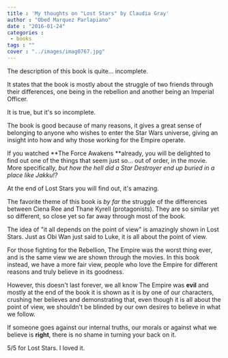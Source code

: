 ```yaml
---
title : 'My thoughts on "Lost Stars" by Claudia Gray'
author : "Obed Marquez Parlapiano"
date : "2016-01-24"
categories :
 - books
tags : ""
cover : "../images/imag0767.jpg"
---
```


The description of this book is quite... incomplete.

It states that the book is mostly about the struggle of two friends through their differences, one being in the rebellion and another being an Imperial Officer.

It is true, but it's so incomplete.

The book is good because of many reasons, it gives a great sense of belonging to anyone who wishes to enter the Star Wars universe, giving an insight into how and why those working for the Empire operate.

If you watched **The Force Awakens **already, you will be delighted to find out one of the things that seem just so... out of order, in the movie. More specifically, _but how the hell did a Star Destroyer end up buried in a place like Jakku!?_

At the end of Lost Stars you will find out, it's amazing.

The favorite theme of this book is _by far_ the struggle of the differences between Ciena Ree and Thane Kyrell (protagonists). They are so similar yet so different, so close yet so far away through most of the book.

The idea of "it all depends on the point of view" is amazingly shown in Lost Stars. Just as Obi Wan just said to Luke, it is all about the point of view.

For those fighting for the Rebellion, The Empire was the worst thing ever, and is the same view we are shown through the movies. In this book instead, we have a more fair view, people who love the Empire for different reasons and truly believe in its goodness.

However, this doesn't last forever, we all know The Empire was **evil** and mostly at the end of the book it is shown as it is by one of our characters, crushing her believes and demonstrating that, even though it is all about the point of view, we shouldn't be blinded by our own desires to believe in what we follow.

If someone goes against our internal truths, our morals or against what we believe is **right**, there is no shame in turning your back on it.

5/5 for Lost Stars. I loved it.
